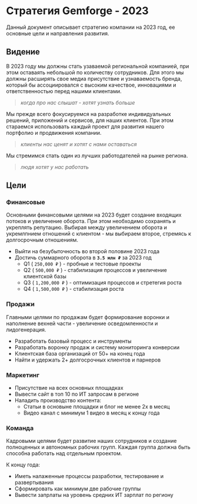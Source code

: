 # Стратегия Gemforge - 2023

Данный документ описывает стратегию компании на 2023 год, ее основные цели и направления развития.

## Видение

В 2023 году мы должны стать узаваемой региональной компанией, при этом оставаять небольшой по количеству сотрудников. Для этого мы должны расширять свое медиа присутствие и узнаваемость бренда, который бы ассоциировался с высоким качествое, инновациями и ответственностью перед нашими клиентами.
> _когда про нас слышат - хотят узнать больше_

Мы прежде всего фокусируемся на разработке индивидуальных решений, приложений и сервисов, для наших клиентов. При этом стараемся использовать каждый проект для развития нашего портфолио и продвижения компании.
> _клиенты нас ценят и хотят с нами оставаться_

Мы стремимся стать один из лучших работодателей на рынке региона.
> _людя хотят у нас работать_

## Цели

### Финансовые

Основными финансовыми целями на 2023 будет создание входящих потоков и увеличение оборота. При этом необходимо сохранять и укреплять репутацию. Выбирая между увеличением оборота и укремлпнием отношений с клиентом - мы выбираем второе, стремясь к долгосрочным отношениям.

- Выйти на безубыточность во второй половине 2023 года
- Достичь суммарного оборота в **`3.5 млн ₽`** за 2023 год
    - Q1 ( `250,000 ₽` ) - пробные и тестовые проекты
    - Q2 ( `500,000 ₽` ) - стабилизация процессов и увеличение клиентской базы
    - Q3 ( `1,200,000 ₽` ) - оптимизация процессов и стретегия роста
    - Q4 ( `1,500,000 ₽` ) - стабилизация роста

### Продажи

Главными целями по продажам будет формирование воронки и наполнение вехней части - увеличение осведомленности и лидогенерация.

- Разработать базовый процесс и инструменты
- Разработать воронку продаж и систему мониторинга конверсии
- Клиентская база организаций от 50+ на конец года
- Найти и удержать 2+ долгосрочных клиентов и парнеров

### Маркетинг
- Присутствие на всех основных площадках
- Вывести сайт в топ 10 по ИТ запросам в регионе
- Наладить производство контента:
  - Статьи в основыне площадки и блог не менее 2х в месяц
  - Видео канал с минимум 1 видео в месяц к концу года

### Команда

Кадровыми целями будет развитие наших сотрудников и создание полноценных и автономных рабочих групп. Каждая группа должна быть способна работать над отдельным проектом.

К концу года:
- Иметь налаженные процессы разработки, тестирование и развертывания
- Сформировать как минимум две рабочие группы
- Вывести запрлаты на уровень средних ИТ зарплат по региону

